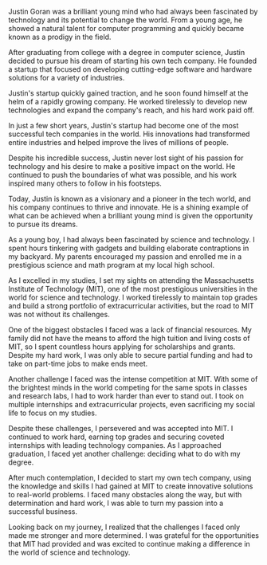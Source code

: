 Justin Goran was a brilliant young mind who had always been fascinated by technology and its potential to change the world. From a young age, he showed a natural talent for computer programming and quickly became known as a prodigy in the field.

After graduating from college with a degree in computer science, Justin decided to pursue his dream of starting his own tech company. He founded a startup that focused on developing cutting-edge software and hardware solutions for a variety of industries.

Justin's startup quickly gained traction, and he soon found himself at the helm of a rapidly growing company. He worked tirelessly to develop new technologies and expand the company's reach, and his hard work paid off.

In just a few short years, Justin's startup had become one of the most successful tech companies in the world. His innovations had transformed entire industries and helped improve the lives of millions of people.

Despite his incredible success, Justin never lost sight of his passion for technology and his desire to make a positive impact on the world. He continued to push the boundaries of what was possible, and his work inspired many others to follow in his footsteps.

Today, Justin is known as a visionary and a pioneer in the tech world, and his company continues to thrive and innovate. He is a shining example of what can be achieved when a brilliant young mind is given the opportunity to pursue its dreams.

As a young boy, I had always been fascinated by science and technology. I spent hours tinkering with gadgets and building elaborate contraptions in my backyard. My parents encouraged my passion and enrolled me in a prestigious science and math program at my local high school.

As I excelled in my studies, I set my sights on attending the Massachusetts Institute of Technology (MIT), one of the most prestigious universities in the world for science and technology. I worked tirelessly to maintain top grades and build a strong portfolio of extracurricular activities, but the road to MIT was not without its challenges.

One of the biggest obstacles I faced was a lack of financial resources. My family did not have the means to afford the high tuition and living costs of MIT, so I spent countless hours applying for scholarships and grants. Despite my hard work, I was only able to secure partial funding and had to take on part-time jobs to make ends meet.

Another challenge I faced was the intense competition at MIT. With some of the brightest minds in the world competing for the same spots in classes and research labs, I had to work harder than ever to stand out. I took on multiple internships and extracurricular projects, even sacrificing my social life to focus on my studies.

Despite these challenges, I persevered and was accepted into MIT. I continued to work hard, earning top grades and securing coveted internships with leading technology companies. As I approached graduation, I faced yet another challenge: deciding what to do with my degree.

After much contemplation, I decided to start my own tech company, using the knowledge and skills I had gained at MIT to create innovative solutions to real-world problems. I faced many obstacles along the way, but with determination and hard work, I was able to turn my passion into a successful business.

Looking back on my journey, I realized that the challenges I faced only made me stronger and more determined. I was grateful for the opportunities that MIT had provided and was excited to continue making a difference in the world of science and technology.
